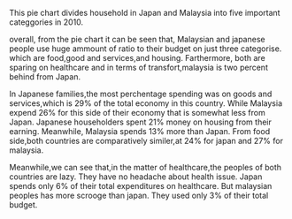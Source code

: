 This pie chart divides household in Japan and Malaysia into five important categgories in 2010.


overall, from the pie chart it can be seen that, Malaysian and japanese people use huge ammount of ratio to their budget
on just three categorise. which are food,good and services,and housing. Farthermore, both are sparing on healthcare and 
in terms of transfort,malaysia is two percent behind from Japan.


In Japanese families,the most perchentage spending was on goods and services,which is 29% of the total economy in this
country. While Malaysia expend 26% for this side of their economy that is somewhat less from Japan. Japanese householders
spent 21% money on housing from their earning. Meanwhile, Malaysia spends 13% more than Japan. From food side,both countries
are comparatively similer,at 24% for japan and 27% for malaysia.


 Meanwhile,we can see that,in the matter of healthcare,the peoples of both countries are lazy. They have no headache about health issue.
Japan spends only 6% of their total expenditures on healthcare. But malaysian peoples has more scrooge than japan. They used only 3%
of their total budget.
